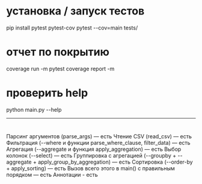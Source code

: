 # установка / запуск тестов
pip install pytest pytest-cov
pytest --cov=main tests/

# отчет по покрытию
coverage run -m pytest
coverage report -m

# проверить help
python main.py --help

---

# 
Парсинг аргументов (parse_args) — есть
Чтение CSV (read_csv) — есть
Фильтрация (--where и функции parse_where_clause, filter_data) — есть
Агрегация (--aggregate и функция apply_aggregation) — есть
Выбор колонок (--select) — есть
Группировка с агрегацией (--groupby + --aggregate + apply_group_by_aggregation) — есть
Сортировка (--order-by + apply_sorting) — есть
Вызов всего этого в main() с правильным порядком — есть
Аннотации - есть
